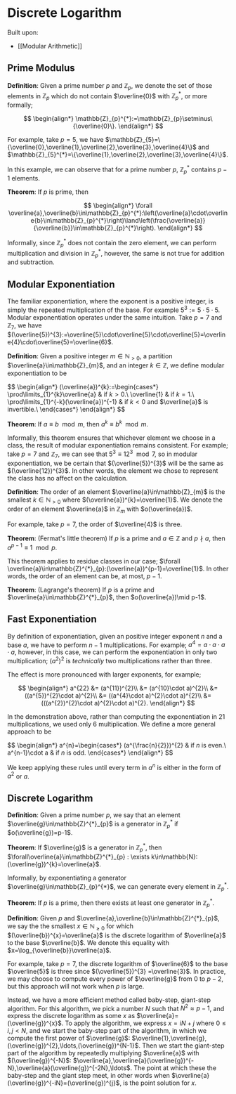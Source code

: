 # Discrete Logarithm

Built upon:
- [[Modular Arithmetic]]

## Prime Modulus

**Definition**: Given a prime number $p$ and  $\mathbb{Z}_{p}$, we denote the set of those elements in $\mathbb{Z}_{p}$ which do not contain $\overline{0}$ with $\mathbb{Z}^{*}_{p}$, or more formally;

$$
\begin{align*}
\mathbb{Z}_{p}^{*}:=\mathbb{Z}_{p}\setminus\{\overline{0}\}.
\end{align*}
$$

For example, take $p=5$, we have $\mathbb{Z}_{5}=\{\overline{0},\overline{1},\overline{2},\overline{3},\overline{4}\}$ and $\mathbb{Z}_{5}^{*}=\{\overline{1},\overline{2},\overline{3},\overline{4}\}$. 

In this example, we can observe that for a prime number $p$, $\mathbb{Z}_{p}^{*}$ contains $p-1$ elements.

**Theorem**: If $p$ is prime, then 

$$
\begin{align*}
\forall \overline{a},\overline{b}\in\mathbb{Z}_{p}^{*}:\left(\overline{a}\cdot\overline{b}\in\mathbb{Z}_{p}^{*}\right)\land\left(\frac{\overline{a}}{\overline{b}}\in\mathbb{Z}_{p}^{*}\right).
\end{align*}
$$

Informally, since $\mathbb{Z}_{p}^{*}$ does not contain the zero element, we can perform multiplication and division in $\mathbb{Z}_{p}^{*}$, however, the same is not true for addition and subtraction.

## Modular Exponentiation

The familiar exponentiation, where the exponent is a positive integer, is simply the repeated multiplication of the base. For example $5^{3}:=5\cdot5\cdot5$. Modular exponentiation operates under the same intuition. Take $p=7$ and $\mathbb{Z}_{7}$, we have $(\overline{5})^{3}:=\overline{5}\cdot\overline{5}\cdot\overline{5}=\overline{4}\cdot\overline{5}=\overline{6}$.

**Definition**: Given a positive integer $m\in\mathbb{N}_{\gt0}$, a partition $\overline{a}\in\mathbb{Z}_{m}$, and an integer $k\in\mathbb{Z}$, we define modular exponentiation to be

$$
\begin{align*}
(\overline{a})^{k}:=\begin{cases*}
\prod\limits_{1}^{k}\overline{a} & if $k\gt0$.\\
\overline{1} & if $k=1$.\\
\prod\limits_{1}^{-k}(\overline{a})^{-1} & if $k\lt0$ and $\overline{a}$ is invertible.\\
\end{cases*}
\end{align*}
$$

**Theorem**: If $a\equiv b\mod m$, then $a^{k}\equiv b^{k}\mod m$. 

Informally, this theorem ensures that whichever element we choose in  a class, the result of modular exponentiation remains consistent. For example; take $p=7$ and $\mathbb{Z}_{7}$, we can see that $5^{3}\equiv 12^{3}\mod7$, so in modular exponentiation, we be certain that $(\overline{5})^{3}$ will be the same as $(\overline{12})^{3}$. In other words, the element we chose to represent the class has no affect on the calculation.

**Definition**: The order of an element $\overline{a}\in\mathbb{Z}_{m}$ is the smallest $k\in\mathbb{N}_{\gt0}$ where $(\overline{a})^{k}=\overline{1}$. We denote the order of an element $\overline{a}$ in $\mathbb{Z}_{m}$ with $o(\overline{a})$.

For example, take $p=7$, the order of $\overline{4}$ is three.

**Theorem**: (Fermat's little theorem) If $p$ is a prime and $a\in\mathbb{Z}$ and $p\nmid a$, then $a^{p-1}\equiv 1\mod p$.

This theorem applies to residue classes in our case; $\forall \overline{a}\in\mathbb{Z}^{*}_{p}:(\overline{a})^{p-1}=\overline{1}$. In other words, the order of an element can be, at most, $p-1$.

**Theorem**: (Lagrange's theorem) If $p$ is a prime and $\overline{a}\in\mathbb{Z}^{*}_{p}$, then $o(\overline{a})\mid p-1$.

## Fast Exponentiation

By definition of exponentiation, given an positive integer exponent $n$ and a base $a$, we have to perform $n-1$ multiplications. For example; $a^{4}=a\cdot a\cdot a\cdot a$, however, in this case, we can perform the exponentiation in only two multiplication; $(a^{2})^{2}$ is *technically* two multiplications rather than three.

The effect is more pronounced with larger exponents, for example;

$$
\begin{align*}
a^{22} &= (a^{11})^{2}\\
&= (a^{10}\cdot a)^{2}\\
&= ((a^{5})^{2}\cdot a)^{2}\\
&= ((a^{4}\cdot a)^{2}\cdot a)^{2}\\
&= (((a^{2})^{2}\cdot a)^{2}\cdot a)^{2}.
\end{align*}
$$

In the demonstration above, rather than computing the exponentiation in  21 multiplications, we used only 6 multiplication. We define a more general approach to be

$$
\begin{align*}
a^{n}=\begin{cases*}
(a^{\frac{n}{2}})^{2} & if $n$ is even.\\
a^{n-1}\cdot a & if $n$ is odd.
\end{cases*}
\end{align*}
$$

We keep applying these rules until every term in $a^{n}$ is either in the form of $a^{2}$ or $a$.

## Discrete Logarithm

**Definition**: Given a prime number $p$, we say that an element $\overline{g}\in\mathbb{Z}^{*}_{p}$ is a generator in $\mathbb{Z}_{p}^{*}$ if $o(\overline{g})=p-1$.

**Theorem**: If $\overline{g}$ is a generator in $\mathbb{Z}_{p}^{*}$, then $\forall\overline{a}\in\mathbb{Z}^{*}_{p} : \exists k\in\mathbb{N}:(\overline{g})^{k}=\overline{a}$.

Informally, by exponentiating a generator $\overline{g}\in\mathbb{Z}_{p}^{*}$, we can generate every element in $\mathbb{Z}_{p}^{*}$.

**Theorem**: If $p$ is a prime, then there exists at least one generator in $\mathbb{Z}_{p}^{*}$.

**Definition**: Given $p$ and $\overline{a},\overline{b}\in\mathbb{Z}^{*}_{p}$, we say the the smallest $x\in\mathbb{N}_{\ge0}$ for which $(\overline{b})^{x}=\overline{a}$ is the discrete logarithm of $\overline{a}$ to the base $\overline{b}$. We denote this equality with $x=\log_{\overline{b}}\overline{a}$.

For example, take $p=7$, the discrete logarithm of $\overline{6}$ to the base $\overline{5}$ is three since $(\overline{5})^{3} =\overline{3}$. In practice, we may choose to compute every power of $\overline{g}$ from $0$ to $p-2$, but this approach will not work when $p$ is large. 

Instead, we have a more efficient method called baby-step, giant-step algorithm. For this algorithm, we pick a number $N$ such that $N^{2}\approx p-1$, and express the discrete logarithm as some $x$ as $\overline{a}=(\overline{g})^{x}$. To apply the algorithm, we express $x=iN+j$ where $0\le i,j\lt N$, and we start the baby-step part of the algorithm, in which we compute the first power of $\overline{g}$: $\overline{1},\overline{g},(\overline{g})^{2},\ldots,(\overline{g})^{N-1}$. Then we start the giant-step part of the algorithm by repeatedly multiplying $\overline{a}$ with $(\overline{g})^{-N}$: $\overline{a},\overline{a}(\overline{g})^{-N},\overline{a}(\overline{g})^{-2N},\ldots$. The point at which these the baby-step and the giant step meet, in other words when $\overline{a}(\overline{g})^{-iN}=(\overline{g})^{j}$, is the point solution for $x$.